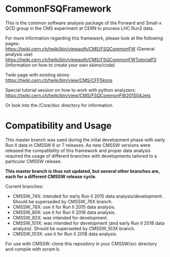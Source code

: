 # CommonFSQFramework

This is the common software analysis package of the Forward and Small-x QCD group in the CMS experiment at CERN to process LHC Run2 data.

For more information regarding this framework, please look at the following pages: <br>
https://twiki.cern.ch/twiki/bin/viewauth/CMS/FSQCommonFW (General analysis use)
https://twiki.cern.ch/twiki/bin/viewauth/CMS/FSQCommonFWTutorialP2 (information on how to create your own skims/code)<br>

Twiki page with existing skims:<br>
https://twiki.cern.ch/twiki/bin/view/CMS/CFFSkims

Special tutorial session on how to work with python analyzers: <br>
https://twiki.cern.ch/twiki/bin/view/CMS/FSQCommonFW201504Jets

Or look into the /Core/doc directory for information.

# Compatibility and Usage

This master branch was used during the inital development phase with early Run II data in CMSSW 6 or 7 releases. As new CMSSW versions were released the compatibility of this framework and proper data analysis required the usage of different branches with developments tailored to a particular CMSSW release. 

<b>This master branch is thus not updated, but several other branches are, each for a different CMSSW release cycle.</b>

Current branches:<br>
- CMSSW_74X: intended for early Run II 2015 data analysis/development. Should be superseded by CMSSW_76X branch.
- CMSSW_76X: use it for Run II 2015 data analysis.
- CMSSW_80X: use it for Run II 2016 data analysis.
- CMSSW_92X: was intended for development.
- CMSSW_101X: was intended for development (and early Run II 2018 data analysis). Should be superseded by CMSSW_103X branch.
- CMSSW_103X: use it for Run II 2018 data analysis.

For use with CMSSW: clone this repository in your CMSSW/src directory and compile with scram b.
